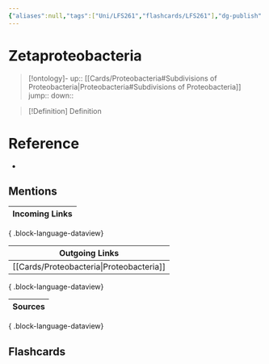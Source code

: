 ```yaml
---
{"aliases":null,"tags":["Uni/LFS261","flashcards/LFS261"],"dg-publish":true,"permalink":"/cards/zetaproteobacteria/","dgPassFrontmatter":true}
---
```


# Zetaproteobacteria

> [!ontology]-
> up:: [[Cards/Proteobacteria#Subdivisions of Proteobacteria\|Proteobacteria#Subdivisions of Proteobacteria]]
> jump:: 
> down:: 

> [!Definition] Definition

# Reference

- 

## Mentions

| Incoming Links |
| -------------- |

{ .block-language-dataview}

| Outgoing Links                              |
| ------------------------------------------- |
| [[Cards/Proteobacteria\|Proteobacteria]] |

{ .block-language-dataview}

| Sources |
| ------- |

{ .block-language-dataview}

## Flashcards